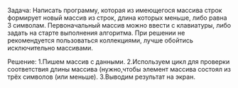 
Задача: 
Написать программу, которая из имеющегося массива строк формирует новый массив из строк, длина которых меньше, либо равна 3 символам. Первоначальный массив можно ввести с клавиатуры, либо задать на старте выполнения алгоритма. При решении не рекомендуется пользоваться коллекциями, лучше обойтись исключительно массивами.

Решение:
1.Пишем массив с данными.
2.Используем цикл для проверки соответствия длины массива (нужно,чтобы элемент массива состоял из трёх символов (или меньше).
3.Выводим результат на экран.

